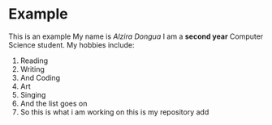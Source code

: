 # Example
This is an example
My name is *Alzira Dongua*
I am a **second year** Computer Science student.
My hobbies include: 
1. Reading
2. Writing
3. And Coding 
4. Art 
5. Singing
6. And the list goes on
7. So this is what i am working on
this is my repository
add
